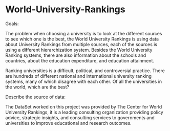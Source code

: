# World-University-Rankings

Goals: 

The problem when choosing a university is to look at the different sources to see which one is the best, 
the World University Rankings is using data about University Rankings from multiple sources, each of the sources
is using a different hierarchization system. Besides the World University Ranking systems, there are also information 
about the schools and countries, about the education expenditure, and education attainment.

Ranking universities is a difficult, political, and controversial practice. 
There are hundreds of different national and international university ranking systems, many of which disagree with each other. 
Of all the universities in the world, which are the best?


Describe the source of data:

The DataSet worked on this project was provided by The Center for World University Rankings, 
it is a leading consulting organization providing policy advice, strategic insights, and consulting 
services to governments and universities to improve educational and research outcomes.
